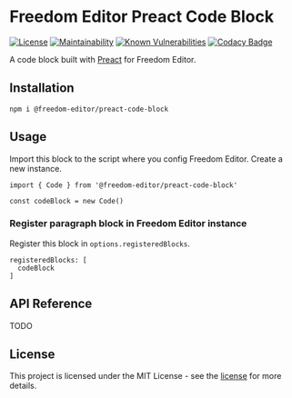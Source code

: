 # Freedom Editor Preact Code Block

[![License](https://img.shields.io/badge/license-MIT-blue)](https://img.shields.io/github/license/winston0410/freedom-editor) [![Maintainability](https://api.codeclimate.com/v1/badges/60e1e3c1243a117d8e7f/maintainability)](https://codeclimate.com/github/winston0410/freedom-editor-preact-code-block/maintainability) [![Known Vulnerabilities](https://snyk.io/test/github/winston0410/freedom-editor-preact-code-block/badge.svg?targetFile=package.json)](https://snyk.io/test/github/winston0410/freedom-editor-preact-code-block?targetFile=package.json) [![Codacy Badge](https://app.codacy.com/project/badge/Grade/f1af9722eab64980abfe8c8ca2192eea)](https://www.codacy.com/manual/winston0410/freedom-editor-preact-code-block?utm_source=github.com&amp;utm_medium=referral&amp;utm_content=winston0410/freedom-editor-preact-code-block&amp;utm_campaign=Badge_Grade)

A code block built with [Preact](https://preactjs.com/) for Freedom Editor.

## Installation

```
npm i @freedom-editor/preact-code-block
```

## Usage

Import this block to the script where you config Freedom Editor. Create a new instance.

```
import { Code } from '@freedom-editor/preact-code-block'

const codeBlock = new Code()
```

### Register paragraph block in Freedom Editor instance

Register this block in `options.registeredBlocks`.

```
registeredBlocks: [
  codeBlock
]
```

## API Reference

TODO

## License

This project is licensed under the MIT License - see the [license](https://github.com/winston0410/freedom-editor/LICENSE.md) for more details.
